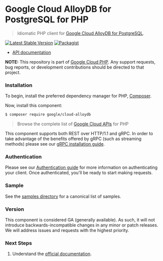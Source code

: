 # Google Cloud AlloyDB for PostgreSQL for PHP

> Idiomatic PHP client for [Google Cloud AlloyDB for PostgreSQL](https://cloud.google.com/alloydb).

[![Latest Stable Version](https://poser.pugx.org/google/cloud-alloydb/v/stable)](https://packagist.org/packages/google/cloud-alloydb) [![Packagist](https://img.shields.io/packagist/dm/google/cloud-alloydb.svg)](https://packagist.org/packages/google/cloud-alloydb)

* [API documentation](https://cloud.google.com/php/docs/reference/cloud-alloydb/latest)

**NOTE:** This repository is part of [Google Cloud PHP](https://github.com/googleapis/google-cloud-php). Any
support requests, bug reports, or development contributions should be directed to
that project.

### Installation

To begin, install the preferred dependency manager for PHP, [Composer](https://getcomposer.org/).

Now, install this component:

```sh
$ composer require google/cloud-alloydb
```

> Browse the complete list of [Google Cloud APIs](https://cloud.google.com/php/docs/reference)
> for PHP

This component supports both REST over HTTP/1.1 and gRPC. In order to take advantage of the benefits
offered by gRPC (such as streaming methods) please see our
[gRPC installation guide](https://cloud.google.com/php/grpc).

### Authentication

Please see our [Authentication guide](https://github.com/googleapis/google-cloud-php/blob/main/AUTHENTICATION.md) for more information
on authenticating your client. Once authenticated, you'll be ready to start making requests.

### Sample

See the [samples directory](https://github.com/googleapis/google-cloud-php-alloydb/tree/main/samples) for a canonical list of samples.

### Version

This component is considered GA (generally available). As such, it will not introduce backwards-incompatible changes in
any minor or patch releases. We will address issues and requests with the highest priority.

### Next Steps

1. Understand the [official documentation](https://cloud.google.com/alloydb/docs/reference/rest).
